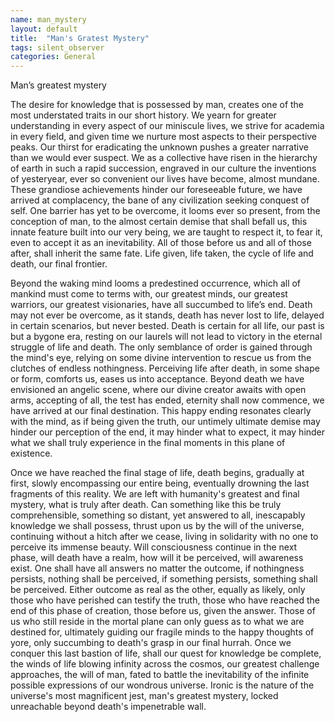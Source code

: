 ```yaml
---
name: man_mystery
layout: default
title:  "Man's Gratest Mystery"
tags: silent_observer
categories: General
---
```


Man’s greatest mystery

The desire for knowledge that is possessed by man, creates one of the most understated traits in our short history. We yearn for greater understanding in every aspect of our miniscule lives, we strive for academia in every field, and given time we nurture most aspects to their perspective peaks. Our thirst for eradicating the unknown pushes a greater narrative than we would ever suspect. We as a collective have risen in the hierarchy of earth in such a rapid succession, engraved in our culture the inventions of yesteryear, ever so convenient our lives have become, almost mundane. These grandiose achievements hinder our foreseeable future, we have arrived at complacency, the bane of any civilization seeking conquest of self. One barrier has yet to be overcome, it looms ever so present, from the conception of man, to the almost certain demise that shall befall us, this innate feature built into our very being, we are taught to respect it, to fear it, even to accept it as an inevitability. All of those before us and all of those after, shall inherit the same fate. Life given, life taken, the cycle of life and death, our final frontier.

Beyond the waking mind looms a predestined occurrence, which all of mankind must come to terms with, our greatest minds, our greatest warriors, our greatest visionaries, have all succumbed to life’s end. Death may not ever be overcome, as it stands, death has never lost to life, delayed in certain scenarios, but never bested. Death is certain for all life, our past is but a bygone era, resting on our laurels will not lead to victory in the eternal struggle of life and death. The only semblance of order is gained through the mind's eye, relying on some divine intervention to rescue us from the clutches of endless nothingness. Perceiving life after death, in some shape or form, comforts us, eases us into acceptance. Beyond death we have envisioned an angelic scene, where our divine creator awaits with open arms, accepting of all, the test has ended, eternity shall now commence, we have arrived at our final destination. This happy ending resonates clearly with the mind, as if being given the truth, our untimely ultimate demise may hinder our perception of the end, it may hinder what to expect, it may hinder what we shall truly experience in the final moments in this plane of existence.

Once we have reached the final stage of life, death begins, gradually at first, slowly encompassing our entire being, eventually drowning the last fragments of this reality. We are left with humanity's greatest and final mystery, what is truly after death. Can something like this be truly comprehensible, something so distant, yet answered to all, inescapably knowledge we shall possess, thrust upon us by the will of the universe, continuing without a hitch after we cease, living in solidarity with no one to perceive its immense beauty. Will consciousness continue in the next phase, will death have a realm, how will it be perceived, will awareness exist. One shall have all answers no matter the outcome, if nothingness persists, nothing shall be perceived, if something persists, something shall be perceived. Either outcome as real as the other, equally as likely, only those who have perished can testify the truth, those who have reached the end of this phase of creation, those before us, given the answer. Those of us who still reside in the mortal plane can only guess as to what we are destined for, ultimately guiding our fragile minds to the happy thoughts of yore, only succumbing to death's grasp in our final hurrah. Once we conquer this last bastion of life, shall our quest for knowledge be complete, the winds of life blowing infinity across the cosmos, our greatest challenge approaches, the will of man, fated to battle the inevitability of the infinite possible expressions of our wondrous universe. Ironic is the nature of the universe's most magnificent jest, man's greatest mystery, locked unreachable beyond death's impenetrable wall. 
